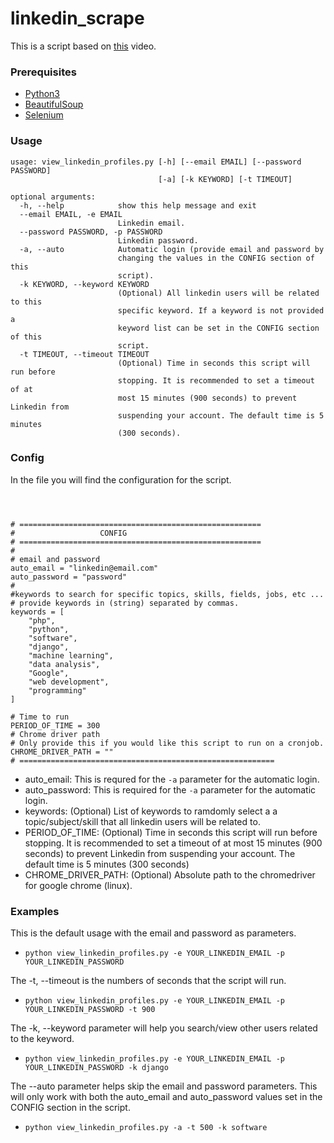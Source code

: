 # linkedin_scrape



This is a script based on [this](https://www.youtube.com/watch?v=twRQNSFXiYs) video.


### Prerequisites
* [Python3](https://www.python.org/)
* [BeautifulSoup](https://www.crummy.com/software/BeautifulSoup/)
* [Selenium](https://selenium-python.readthedocs.io/)



### Usage

  

```
usage: view_linkedin_profiles.py [-h] [--email EMAIL] [--password PASSWORD]
                                 [-a] [-k KEYWORD] [-t TIMEOUT]

optional arguments:
  -h, --help            show this help message and exit
  --email EMAIL, -e EMAIL
                        Linkedin email.
  --password PASSWORD, -p PASSWORD
                        Linkedin password.
  -a, --auto            Automatic login (provide email and password by
                        changing the values in the CONFIG section of this
                        script).
  -k KEYWORD, --keyword KEYWORD
                        (Optional) All linkedin users will be related to this
                        specific keyword. If a keyword is not provided a
                        keyword list can be set in the CONFIG section of this
                        script.
  -t TIMEOUT, --timeout TIMEOUT
                        (Optional) Time in seconds this script will run before
                        stopping. It is recommended to set a timeout of at
                        most 15 minutes (900 seconds) to prevent Linkedin from
                        suspending your account. The default time is 5 minutes
                        (300 seconds).
```



### Config
In the file you will find the configuration for the script.


```



# ======================================================
#                   CONFIG
# ======================================================
# 
# email and password
auto_email = "linkedin@email.com"
auto_password = "password"
# 
#keywords to search for specific topics, skills, fields, jobs, etc ... 
# provide keywords in (string) separated by commas.
keywords = [
    "php",
    "python",
    "software",
    "django",
    "machine learning",
    "data analysis",
    "Google",
    "web development", 
    "programming"
]

# Time to run
PERIOD_OF_TIME = 300
# Chrome driver path
# Only provide this if you would like this script to run on a cronjob. 
CHROME_DRIVER_PATH = ""
# =========================================================

```

* auto_email: This is requred for the `-a` parameter for the automatic login.
* auto_password: This is required for the `-a` parameter for the automatic login.
* keywords: (Optional) List of keywords to ramdomly select a a topic/subject/skill that all linkedin users will be related to.
* PERIOD_OF_TIME: (Optional) Time in seconds this script will run before
                        stopping. It is recommended to set a timeout of at
                        most 15 minutes (900 seconds) to prevent Linkedin from
                        suspending your account. The default time is 5 minutes
                        (300 seconds)
 * CHROME_DRIVER_PATH: (Optional) Absolute path to the chromedriver for google chrome (linux). 
 
 
 ### Examples
 This is the default usage with the email and password as parameters.
 * `python view_linkedin_profiles.py -e YOUR_LINKEDIN_EMAIL -p YOUR_LINKEDIN_PASSWORD`
 
 The -t, --timeout is the numbers of seconds that the script will run.
 * `python view_linkedin_profiles.py -e YOUR_LINKEDIN_EMAIL -p YOUR_LINKEDIN_PASSWORD -t 900`
 
 The -k, --keyword parameter will help you search/view other users related to the keyword.
 * `python view_linkedin_profiles.py -e YOUR_LINKEDIN_EMAIL -p YOUR_LINKEDIN_PASSWORD -k django`
 
 The --auto parameter helps skip the email and password parameters. This will only work with both the auto_email and auto_password values set in the CONFIG section in the script. 
 * `python view_linkedin_profiles.py -a -t 500 -k software`
 
